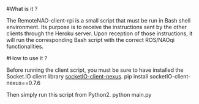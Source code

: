 #What is it ?

The RemoteNAO-client-rpi is a small script that must be run in Bash shell environment.
Its purpose is to receive the instructions sent by the other clients through the Heroku server. Upon reception of those instructions, it will run the corresponding Bash script with the correct ROS/NAOqi functionalities.


#How to use it ?

Before running the client script, you must be sure to have installed the Socket.IO client library [socketIO-client-nexus](https://pypi.org/project/socketIO-client-nexus/0.7.6/).
    pip install socketIO-client-nexus==0.7.6

Then simply run this script from Python2.
    python main.py

